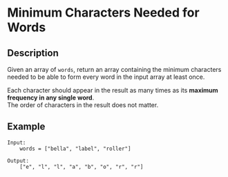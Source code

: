 # Minimum Characters Needed for Words

## Description

Given an array of `words`, return an array containing the minimum characters needed to be able to form every word in the input array at least once.

Each character should appear in the result as many times as its **maximum frequency in any single word**.  
The order of characters in the result does not matter.

## Example

```
Input:
    words = ["bella", "label", "roller"]

Output:
    ["e", "l", "l", "a", "b", "o", "r", "r"]
```
